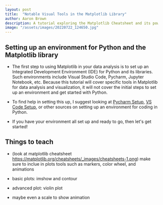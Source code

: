 ```yaml
---
layout: post
title:  "Notable Visual Tools in the Matplotlib Library"
author: Aaron Brown
description: A tutorial exploring the Matplotlib Cheatsheet and its powerful visual tools
image: "/assets/images/20220722_124650.jpg"
--- 
```


## Setting up an environment for Python and the Matplotlib library

* The first step to using Matplotlib in your data analysis is to set up an Integrated Development Environment (IDE) for Python and its libraries. Such environments include Visual Studio Code, Pycharm, Jupyter Notebook, etc. Because this tutorial will cover specific tools in Matplotlib for data analysis and visualization, it will not cover the initial steps to set up an environment and get started with Python.

* To find help in setting this up, I suggest looking at [Pycharm Setup](https://www.guru99.com/how-to-install-python.html), [VS Code Setup](https://code.visualstudio.com/docs/python/python-tutorial), or other sources on setting up an environment for coding in Python.

* If you have your environment all set up and ready to go, then let's get started!



## Things to teach

* (look at matplotlib cheatsheet https://matplotlib.org/cheatsheets/_images/cheatsheets-1.png) make sure to inclue in plots tools such as markers, color wheel, and animations

* basic plots: imshow and contour

* advanced plot: violin plot

* maybe even a scale to show animation
